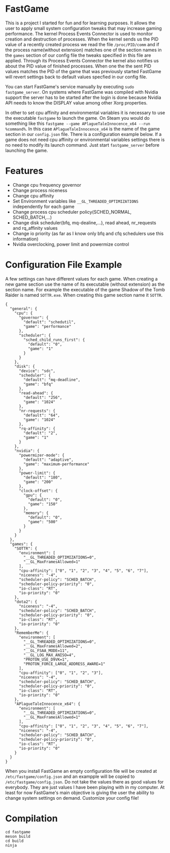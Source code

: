 # FastGame

This is a project I started for fun and for learning purposes. It allows the user to apply small system configuration
tweaks that may increase gaming performance. The kernel Process Events Connector is used to monitor creation and
destruction of processes. When the kernel sends us the PID value of a recently created process we read the file
`/proc/PID/comm` and if the process name(without extension) matches one of the section names in the `games` section
of our config file the tweaks specified in this file are applied. Through its Process Events Connector the kernel also
notifies us about the PID value of finished processes. When one the the sent PID values matches the PID of the game
that was previously started FastGame will revert settings back to default values specfied in our config file.

You can start FastGame's service manually by executing `sudo fastgame_server`. On systems where FastGame was compiled
with Nvidia support the server has to be started after the login is done because Nvidia API needs to know the DISPLAY
value among other Xorg properties.

In other to set cpu affinity and environmental variables it is necessary to use the executable `fastgame` to launch
the game. On Steam you would do something like this `fastgame --game APlagueTaleInnocence_x64 --run %command%`. In this
case `APlagueTaleInnocence_x64` is the name of the game section in our `config.json` file. There is a configuration
example below. If a game does not need cpu affinity or environmental variables settings there is no need to modify its
launch command. Just start `fastgame_server` before launching the game.

# Features

- Change cpu frequency governor
- Change process niceness
- Change cpu affinity
- Set Environment variables like `__GL_THREADED_OPTIMIZATIONS` independently for each game
- Change process cpu scheduler policy(SCHED_NORMAL, SCHED_BATCH,...)
- Change disk scheduler(bfq, mq-dealine,...), read ahead, nr_requests and rq_affinity values
- Change io priority (as far as I know only bfq and cfq schedulers use this information)
- Nvidia overclocking, power limit and powermize control

# Configuration File Example

A few settings can have different values for each game. When creating a new game section use the name of its executable
(without extension) as the section name. For example the executable of the game Shadow of the Tomb Raider is named
`SOTTR.exe`. When creating this game section name it `SOTTR`.

```
{
  "general": {
    "cpu": {
      "governor": {
        "default": "schedutil",
        "game": "performance"
      },
      "scheduler": {
        "sched_child_runs_first": {
          "default": "0",
          "game": "1"
        }
      }
    },
    "disk": {
      "device": "sdc",
      "scheduler": {
        "default": "mq-deadline",
        "game": "bfq"
      },
      "read-ahead": {
        "default": "256",
        "game": "1024"
      },
      "nr-requests": {
        "default": "64",
        "game": "1024"
      },
      "rq-affinity": {
        "default": "2",
        "game": "1"
      }
    },
    "nvidia": {
      "powermizer-mode": {
        "default": "adaptive",
        "game": "maximum-performance"
      },
      "power-limit": {
        "default": "180",
        "game": "200"
      },
      "clock-offset": {
        "gpu": {
          "default": "0",
          "game": "150"
        },
        "memory": {
          "default": "0",
          "game": "500"
        }
      }
    }
  },
  "games": {
    "SOTTR": {
      "environment": [
        "__GL_THREADED_OPTIMIZATIONS=0",
        "__GL_MaxFramesAllowed=1"
      ],
      "cpu-affinity": ["0", "1", "2", "3", "4", "5", "6", "7"],
      "niceness": "-4",
      "scheduler-policy": "SCHED_BATCH",
      "scheduler-policy-priority": "0",
      "io-class": "RT",
      "io-priority": "0"
    },
    "dota2": {
      "niceness": "-4",
      "scheduler-policy": "SCHED_BATCH",
      "scheduler-policy-priority": "0",
      "io-class": "RT",
      "io-priority": "0"
    },
    "RememberMe": {
      "environment": [
        "__GL_THREADED_OPTIMIZATIONS=0",
        "__GL_MaxFramesAllowed=2",
        "__GL_FSAA_MODE=11",
        "__GL_LOG_MAX_ANISO=4",
        "PROTON_USE_D9VK=1",
        "PROTON_FORCE_LARGE_ADDRESS_AWARE=1"
      ],
      "cpu-affinity": ["0", "1", "2", "3"],
      "niceness": "-4",
      "scheduler-policy": "SCHED_BATCH",
      "scheduler-policy-priority": "0",
      "io-class": "RT",
      "io-priority": "0"
    },
    "APlagueTaleInnocence_x64": {
      "environment": [
        "__GL_THREADED_OPTIMIZATIONS=0",
        "__GL_MaxFramesAllowed=1"
      ],
      "cpu-affinity": ["0", "1", "2", "3", "4", "5", "6", "7"],
      "niceness": "-4",
      "scheduler-policy": "SCHED_BATCH",
      "scheduler-policy-priority": "0",
      "io-class": "RT",
      "io-priority": "0"
    }
  }
}

```

When you install FastGame an empty configuration file will be created at `/etc/fastgame/config.json` and an exampple
will be copied to `/etc/fastgame/config.json`. Do not take the values there as good values for everybody. They are just
values I have been playing with in my computer. At least for now FastGame's main objective is giving the user the
ability to change system settings on demand. Customize your config file!

# Compilation

```
cd fastgame
meson build
cd build
ninja
```
